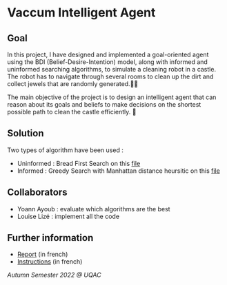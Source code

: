 # Vaccum Intelligent Agent

## Goal 

In this project, I have designed and implemented a goal-oriented agent using the BDI (Belief-Desire-Intention) model, along with informed and uninformed searching algorithms, to simulate a cleaning robot in a castle. The robot has to navigate through several rooms to clean up the dirt and collect jewels that are randomly generated.🧹🏰 

The main objective of the project is to design an intelligent agent that can reason about its goals and beliefs to make decisions on the shortest possible path to clean the castle efficiently. 🤖

## Solution

 Two types of algorithm have been used :
 - Uninformed : Bread First Search on this [file](https://github.com/louiselize/VacuumAI/blob/main/Uninformed.cs)
 - Informed : Greedy Search with Manhattan distance heursitic on this [file](https://github.com/louiselize/VacuumAI/blob/main/Informed.cs) 
 
 ## Collaborators
 
 - Yoann Ayoub : evaluate which algorithms are the best
 - Louise Lizé : implement all the code
 
## Further information

- [Report](https://github.com/louiselize/VacuumAI/blob/main/Report_Vaccum_Agent_LIZE_AYOUB.pdf) (in french)
- [Instructions](https://github.com/louiselize/Vacuum_Intelligent_Agent/blob/main/Instructions_Vaccum_Agent.pdf) (in french)


*Autumn Semester 2022 @ UQAC*
